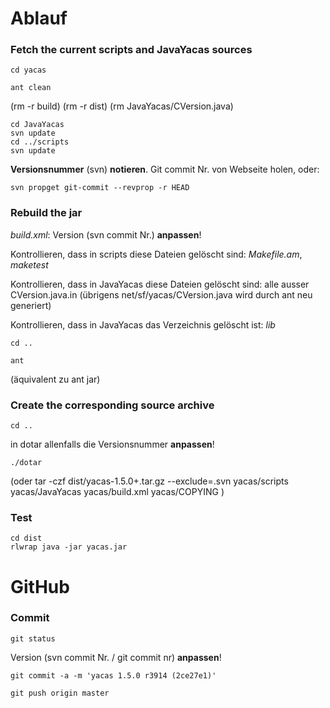# Ablauf

### Fetch the current scripts and JavaYacas sources

    cd yacas

    ant clean
(rm -r build)
(rm -r dist)
(rm JavaYacas/CVersion.java)

    cd JavaYacas
    svn update
    cd ../scripts
    svn update
  
**Versionsnummer** (svn) **notieren**. Git commit Nr. von Webseite holen, oder:

    svn propget git-commit --revprop -r HEAD
    

### Rebuild the jar

*build.xml*: Version (svn commit Nr.) **anpassen**!


Kontrollieren, dass in scripts diese Dateien gelöscht sind: *Makefile.am*, *maketest*

Kontrollieren, dass in JavaYacas diese Dateien gelöscht sind:
alle ausser CVersion.java.in
(übrigens net/sf/yacas/CVersion.java wird durch ant neu generiert)

Kontrollieren, dass in JavaYacas das Verzeichnis gelöscht ist: *lib*

    cd ..

    ant
(äquivalent zu ant jar)

### Create the corresponding source archive

    cd ..
in dotar allenfalls die Versionsnummer **anpassen**!

    ./dotar
(oder
tar -czf dist/yacas-1.5.0+.tar.gz --exclude=.svn yacas/scripts yacas/JavaYacas yacas/build.xml yacas/COPYING
)

### Test

    cd dist
    rlwrap java -jar yacas.jar


# GitHub

### Commit

    git status

Version (svn commit Nr. / git commit nr) **anpassen**!

    git commit -a -m 'yacas 1.5.0 r3914 (2ce27e1)'
    
    git push origin master

